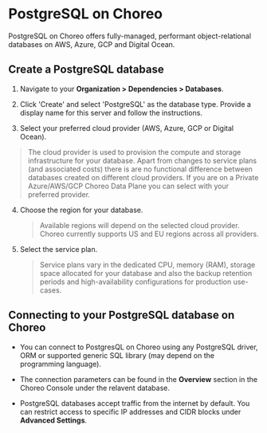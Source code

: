 # PostgreSQL on Choreo

PostgreSQL on Choreo offers fully-managed, performant object-relational databases on AWS, Azure, GCP and Digital Ocean.

## Create a PostgreSQL database

1. Navigate to your **Organization > Dependencies > Databases**.

2. Click 'Create' and select 'PostgreSQL' as the database type. Provide a display name for this server and follow the instructions.

3. Select your preferred cloud provider (AWS, Azure, GCP or Digital Ocean).
  > The cloud provider is used to provision the compute and storage infrastructure for your database.
  > Apart from changes to service plans (and associated costs) there is are no functional difference between databases created on different cloud providers.
  > If you are on a Private Azure/AWS/GCP Choreo Data Plane you can select with your preferred provider.

4. Choose the region for your database.
   > Available regions will depend on the selected cloud provider. Choreo currently supports US and EU regions across all providers.

5. Select the service plan.
   > Service plans vary in the dedicated CPU, memory (RAM), storage space allocated for your database and also the backup retention periods and high-availability configurations for production use-cases.

## Connecting to your PostgreSQL database on Choreo

- You can connect to PostgresQL on Choreo using any PostgreSQL driver, ORM or supported generic SQL library (may depend on the programming language).

- The connection parameters can be found in the **Overview** section in the Choreo Console under the relavent database.

- PostgreSQL databases accept traffic from the internet by default. You can restrict access to specific IP addresses and CIDR blocks under **Advanced Settings**.
